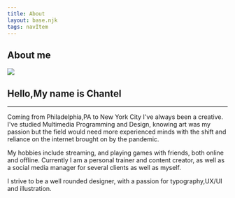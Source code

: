 ```yaml
---
title: About
layout: base.njk
tags: navItem
---
```

<section class="aboutgrid">

  <h1>About me </h1>

 <div class="head">
     <img src="/images/DSC07929.jpg"/>
 </div>
 <div class="paragraph">
   <h2> Hello,My name is Chantel </h2>
   <hr>
<p>Coming from Philadelphia,PA to New York City I've always been a creative. I've studied Multimedia Programming and Design, knowing art was my passion but the field would need more experienced minds with the shift and reliance on the internet brought on by the pandemic.</p> 

<p>My hobbies include streaming, and playing games with friends, both online and offline. Currently I am a personal trainer and content creator, as well as a social media manager for several clients as well as myself.</p>

<p>I strive to be a well rounded designer, with a passion for typography,UX/UI and illustration.</p>
 </div>
</section>
